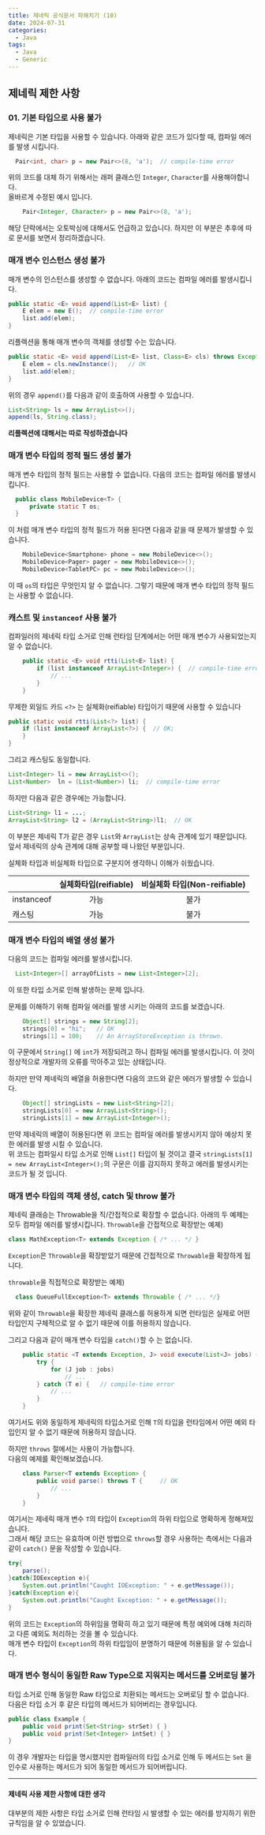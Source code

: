 ```yaml
---
title: 제네릭 공식문서 파해치기 (10)
date: 2024-07-31
categories:
  - Java
tags:
  - Java
  - Generic
---
```

## 제네릭 제한 사항

### 01. 기본 타입으로 사용 불가
제네릭은 기본 타입을 사용할 수 있습니다.
아래와 같은 코드가 있다할 때, 컴파일 에러를 발생 시킵니다.
```java
  Pair<int, char> p = new Pair<>(8, 'a');  // compile-time error
```  

위의 코드를 대체 하기 위해서는 래퍼 클래스인 `Integer`, `Character`를 사용해야합니다.  
올바르게 수정된 예시 입니다.  
```java
	Pair<Integer, Character> p = new Pair<>(8, 'a');
```  

해당 단락에서는 오토박싱에 대해서도 언급하고 있습니다.  하지만 이 부분은 추후에 따로 문서를 보면서 정리하겠습니다.

### 매개 변수 인스턴스 생성 불가
매개 변수의 인스턴스를 생성할 수 없습니다. 아래의 코드는 컴파일 에러를 발생시킵니다.
```java
public static <E> void append(List<E> list) {
	E elem = new E();  // compile-time error
	list.add(elem);
}
```  

리플렉션을 통해 매개 변수의 객체를 생성할 수는 있습니다.  
```java
public static <E> void append(List<E> list, Class<E> cls) throws Exception{
	E elem = cls.newInstance();   // OK
	list.add(elem);
}
```  
위의 경우 `append()`를 다음과 같이 호출하여 사용할 수 있습니다.  
```java
List<String> ls = new ArrayList<>();
append(ls, String.class);
```

**리플렉션에 대해서는 따로 작성하겠습니다**
### 매개 변수 타입의 정적 필드 생성 불가
매개 변수 타입의 정적 필드는 사용할 수 없습니다.  다음의 코드는 컴파일 에러를 발생시킵니다.  
```java
  public class MobileDevice<T> {
	  private static T os;
  }
```  
이 처럼 매개 변수 타입의 정적 필드가 허용 된다면 다음과 같을 때 문제가 발생할 수 있습니다.  
```java
	MobileDevice<Smartphone> phone = new MobileDevice<>();
	MobileDevice<Pager> pager = new MobileDevice<>();
	MobileDevice<TabletPC> pc = new MobileDevice<>();
```  
이 때 `os`의 타입은 무엇인지 알 수 없습니다. 그렇기 때문에 매개 변수 타입의 정적 필드는 사용할 수 없습니다.

### 캐스트 및 `instanceof` 사용 불가
컴파일러의 제네릭 타입 소거로 인해 런타임 단계에서는 어떤 매개 변수가 사용되었는지 알 수 없습니다.
```java
	public static <E> void rtti(List<E> list) {
		if (list instanceof ArrayList<Integer>) {  // compile-time error
			// ...
		}
	}	  
```

무제한 외일드 카드 `<?>` 는 실체화(reifiable) 타입이기 때문에  사용할 수 있습니다  
```java
public static void rtti(List<?> list) {
	if (list instanceof ArrayList<?>) {  // OK;
	}
}
```

그리고 캐스팅도 동일합니다.  
```java
List<Integer> li = new ArrayList<>();
List<Number>  ln = (List<Number>) li;  // compile-time error
```

하지만 다음과 같은 경우에는 가능합니다.  
```java
List<String> l1 = ...;
ArrayList<String> l2 = (ArrayList<String>)l1;  // OK
```

이 부분은 제네릭 T가 같은 경우 `List`와 `ArrayList`는 상속 관계에 있기 때문입니다.  
앞서 제네릭의 상속 관계에 대해 공부할 때 나왔던 부분입니다.
	
실체화 타입과 비실체화 타입으로 구분지어 생각하니 이해가 쉬웠습니다.

|            | 실체화타입(reifiable) | 비실체화 타입(Non-reifiable) |
| ---------- | :--------------: | :--------------------: |
| instanceof |        가능        |           불가           |
| 캐스팅        |        가능        |           불가           |
 
### 매개 변수 타입의 배열 생성 불가
다음의 코드는 컴파일 에러를 발생시킵니다.
```java
  List<Integer>[] arrayOfLists = new List<Integer>[2];
```  
이 또한 타입 소거로 인해 발생하는 문제 입니다.  

문제를 이해하기 위해 컴파일 에러를 발생 시키는 아래의 코드를 보겠습니다.  
```java
	Object[] strings = new String[2];
	strings[0] = "hi";   // OK
	strings[1] = 100;    // An ArrayStoreException is thrown.
```  
이 구문에서 `String[]` 에 `int`가 저장되려고 하니 컴파일 에러를 발생시킵니다.  이 것이 정상적으로 개발자의 오류를 막아주고 있는 상태입니다.  

하지만 만약 제네릭의 배열을 허용한다면 다음의 코드와 같은 에러가 발생할 수 있습니다.  
```java
	Object[] stringLists = new List<String>[2];
	stringLists[0] = new ArrayList<String>();
	stringLists[1] = new ArrayList<Integer>();
```
만약 제네릭의 배열이 허용된다면 위 코드는 컴파일 에러를 발생시키지 않아 예상치 못한 에러를 발생 시킬 수 있습니다.  
위 코드는 컴파일시 타입 소거로 인해 `List[]` 타입이 될 것이고 결국  `stringLists[1] = new ArrayList<Integer>();`의 구문은 이를 감지하지 못하고 에러를 발생시키는 코드가 될 것 입니다.

### 매개 변수 타입의 객체 생성, catch 및 throw 불가
제네릭 클래승는 Throwable을 직/간접적으로 확장할 수 없습니다.
  아래의 두 예제는 모두 컴파일 에러를 발생시킵니다.
  `Throwable`을 간접적으로 확장받는 예졔)
  ```java
  class MathException<T> extends Exception { /* ... */ }
```
`Exception`은 `Throwable`을 확장받았기 때문에 간접적으로 `Throwable`을 확장하게 됩니다.

`throwable`을 직접적으로 확장받는 예제)
```java
  class QueueFullException<T> extends Throwable { /* ... */}
```

위와 같이 `Throwable`을 확장한 제네릭 클래스를 허용하게 되면 런타임은 실제로 어떤 타입인지 구체적으로 알 수 없기 때문에 이를 허용하지 않습니다.

그리고 다음과 같이 매개 변수 타입을 `catch()`할 수 는 없습니다.
```java
	public static <T extends Exception, J> void execute(List<J> jobs) {
		try {
			for (J job : jobs)
				// ...
		} catch (T e) {   // compile-time error
			// ...
		}
	}
``` 
여기서도 위와 동일하게 제네릭의 타입소거로 인해 `T`의 타입을 런타임에서 어떤 예외 타입인지 알 수 없기 때문에 허용하지 않습니다.

하지만 `throws` 절에서는 사용이 가능합니다.  
다음의 예제를 확인해보겠습니다.
```java
	class Parser<T extends Exception> {
		public void parse() throws T {     // OK
			// ...
		}
	}
```  

여기서는 제네릭 매개 변수 `T`의 타입이 `Exception`의 하위 타입으로 명확하게 정해져있습니다.  
그래서 해당 코드는 유효하며 이런 방법으로 `throws`할 경우 사용하는 측에서는 다음과 같이 `catch()` 문을 작성할 수 있습니다.

```java
try{
	parse();
}catch(IOEexception e){
	System.out.println("Caught IOException: " + e.getMessage());
}catch(Exception e){
	System.out.println("Caught Exception: " + e.getMessage());
}
```  
위의 코드는 `Exception`의 하위임을 명확히 하고 있기 때문에 특정 예외에 대해 처리하고 다른 예외도 처리하는 것을 볼 수 있습니다.  
매개 변수 타입이 `Exception`의 하위 타입임이 분명하기 때문에 허용됨을 알 수 있습니다.

### 매개 변수 형식이 동일한 Raw Type으로 지워지는 메서드를 오버로딩 불가
타입 소거로 인해 동일한 Raw 타입으로 치환되는 메서드는 오버로딩 할 수 없습니다.  
다음은 타입 소거 후 같은 타입의 메서드가 되어버리는 경우입니다.  
```java
public class Example {
    public void print(Set<String> strSet) { }
    public void print(Set<Integer> intSet) { }
}
```  
이 경우 개발자는 타입을 명시했지만 컴파일러의 타입 소거로 인해 두 메서드는 `Set` 을 인수로 사용하는 메서드가 되어 동일한 메서드가 되어버립니다.


---

#### 제네릭 사용 제한 사항에 대한 생각

대부분의 제한 사항은 타입 소거로 인해 런타임 시 발생할 수 있는 에러를 방지하기 위한 규칙임을 알 수 있었습니다.


